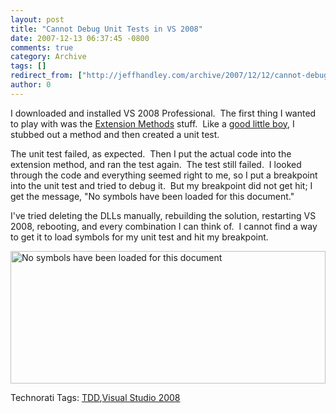 ```yaml
---
layout: post
title: "Cannot Debug Unit Tests in VS 2008"
date: 2007-12-13 06:37:45 -0800
comments: true
category: Archive
tags: []
redirect_from: ["http://jeffhandley.com/archive/2007/12/12/cannot-debug-unit-tests-in-vs-2008.aspx"].aspx
author: 0
---
```

<!-- more -->
<p>I downloaded and installed VS 2008 Professional.  The first thing I wanted to play with was the <a href="http://weblogs.asp.net/scottgu/archive/2007/03/13/new-orcas-language-feature-extension-methods.aspx" target="_blank">Extension Methods</a> stuff.  Like a <a href="http://en.wikipedia.org/wiki/Test-driven_development" target="_blank">good little boy</a>, I stubbed out a method and then created a unit test.</p>  <p>The unit test failed, as expected.  Then I put the actual code into the extension method, and ran the test again.  The test still failed.  I looked through the code and everything seemed right to me, so I put a breakpoint into the unit test and tried to debug it.  But my breakpoint did not get hit; I get the message, "No symbols have been loaded for this document."</p>  <p>I've tried deleting the DLLs manually, rebuilding the solution, restarting VS 2008, rebooting, and every combination I can think of.  I cannot find a way to get it to load symbols for my unit test and hit my breakpoint.</p>  <p><img style="border-right: 0px; border-top: 0px; border-left: 0px; border-bottom: 0px" height="212" alt="No symbols have been loaded for this document" src="http://blog.jeffhandley.com/Images/PostImages/CannotDebugUnitTestsinVS2008_13E0D/image.png" width="504" border="0" /></p>  <div class="wlWriterSmartContent" id="scid:0767317B-992E-4b12-91E0-4F059A8CECA8:0134b028-62da-4f21-bb0e-97ff01a0c31c" style="padding-right: 0px; display: inline; padding-left: 0px; padding-bottom: 0px; margin: 0px; padding-top: 0px">Technorati Tags: <a href="http://technorati.com/tags/TDD" rel="tag">TDD</a>,<a href="http://technorati.com/tags/Visual%20Studio%202008" rel="tag">Visual Studio 2008</a></div>

